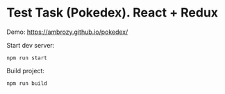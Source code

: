 # Test Task (Pokedex). React + Redux

Demo: https://ambrozy.github.io/pokedex/

Start dev server:
```
npm run start
```
Build project:
```
npm run build
```
